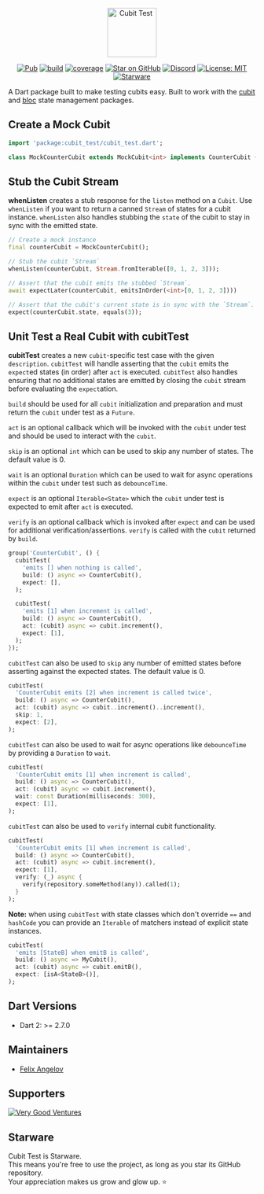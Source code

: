 <p align="center"><img src="https://raw.githubusercontent.com/felangel/cubit/master/assets/cubit_test_full.png" height="100" alt="Cubit Test"></p>

<p align="center">
<a href="https://pub.dev/packages/cubit_test"><img src="https://img.shields.io/pub/v/cubit_test.svg" alt="Pub"></a>
<a href="https://github.com/felangel/cubit/actions"><img src="https://github.com/felangel/cubit/workflows/build/badge.svg" alt="build"></a>
<a href="https://github.com/felangel/cubit/actions"><img src="https://raw.githubusercontent.com/felangel/cubit/master/packages/cubit_test/coverage_badge.svg" alt="coverage"></a>
<a href="https://github.com/felangel/cubit"><img src="https://img.shields.io/github/stars/felangel/cubit.svg?style=flat&logo=github&colorB=deeppink&label=stars" alt="Star on GitHub"></a>
<a href="https://discord.gg/Hc5KD3g"><img src="https://img.shields.io/discord/649708778631200778.svg?logo=discord&color=blue" alt="Discord"></a>
<a href="https://opensource.org/licenses/MIT"><img src="https://img.shields.io/badge/license-MIT-purple.svg" alt="License: MIT"></a>
<a href="https://github.com/zepfietje/starware"><img src="https://img.shields.io/badge/Starware-%E2%AD%90-black?labelColor=%23f9b00d" alt="Starware"></a>
</p>

A Dart package built to make testing cubits easy. Built to work with the [cubit](https://pub.dev/packages/cubit) and [bloc](https://pub.dev/packages/bloc) state management packages.

## Create a Mock Cubit

```dart
import 'package:cubit_test/cubit_test.dart';

class MockCounterCubit extends MockCubit<int> implements CounterCubit {}
```

## Stub the Cubit Stream

**whenListen** creates a stub response for the `listen` method on a `Cubit`. Use `whenListen` if you want to return a canned `Stream` of states for a cubit instance. `whenListen` also handles stubbing the `state` of the cubit to stay in sync with the emitted state.

```dart
// Create a mock instance
final counterCubit = MockCounterCubit();

// Stub the cubit `Stream`
whenListen(counterCubit, Stream.fromIterable([0, 1, 2, 3]));

// Assert that the cubit emits the stubbed `Stream`.
await expectLater(counterCubit, emitsInOrder(<int>[0, 1, 2, 3])))

// Assert that the cubit's current state is in sync with the `Stream`.
expect(counterCubit.state, equals(3));
```

## Unit Test a Real Cubit with cubitTest

**cubitTest** creates a new `cubit`-specific test case with the given `description`. `cubitTest` will handle asserting that the `cubit` emits the `expect`ed states (in order) after `act` is executed. `cubitTest` also handles ensuring that no additional states are emitted by closing the `cubit` stream before evaluating the `expect`ation.

`build` should be used for all `cubit` initialization and preparation and must return the `cubit` under test as a `Future`.

`act` is an optional callback which will be invoked with the `cubit` under test and should be used to interact with the `cubit`.

`skip` is an optional `int` which can be used to skip any number of states. The default value is 0.

`wait` is an optional `Duration` which can be used to wait for async operations within the `cubit` under test such as `debounceTime`.

`expect` is an optional `Iterable<State>` which the `cubit` under test is expected to emit after `act` is executed.

`verify` is an optional callback which is invoked after `expect` and can be used for additional verification/assertions. `verify` is called with the `cubit` returned by `build`.

```dart
group('CounterCubit', () {
  cubitTest(
    'emits [] when nothing is called',
    build: () async => CounterCubit(),
    expect: [],
  );

  cubitTest(
    'emits [1] when increment is called',
    build: () async => CounterCubit(),
    act: (cubit) async => cubit.increment(),
    expect: [1],
  );
});
```

`cubitTest` can also be used to `skip` any number of emitted states before asserting against the expected states. The default value is 0.

```dart
cubitTest(
  'CounterCubit emits [2] when increment is called twice',
  build: () async => CounterCubit(),
  act: (cubit) async => cubit..increment()..increment(),
  skip: 1,
  expect: [2],
);
```

`cubitTest` can also be used to wait for async operations like `debounceTime` by providing a `Duration` to `wait`.

```dart
cubitTest(
  'CounterCubit emits [1] when increment is called',
  build: () async => CounterCubit(),
  act: (cubit) async => cubit.increment(),
  wait: const Duration(milliseconds: 300),
  expect: [1],
);
```

`cubitTest` can also be used to `verify` internal cubit functionality.

```dart
cubitTest(
  'CounterCubit emits [1] when increment is called',
  build: () async => CounterCubit(),
  act: (cubit) async => cubit.increment(),
  expect: [1],
  verify: (_) async {
    verify(repository.someMethod(any)).called(1);
  }
);
```

**Note:** when using `cubitTest` with state classes which don't override `==` and `hashCode` you can provide an `Iterable` of matchers instead of explicit state instances.

```dart
cubitTest(
  'emits [StateB] when emitB is called',
  build: () async => MyCubit(),
  act: (cubit) async => cubit.emitB(),
  expect: [isA<StateB>()],
);
```

## Dart Versions

- Dart 2: >= 2.7.0

## Maintainers

- [Felix Angelov](https://github.com/felangel)

## Supporters

[![Very Good Ventures](https://raw.githubusercontent.com/felangel/cubit/master/assets/vgv_logo.png)](https://verygood.ventures)

## Starware

Cubit Test is Starware.  
This means you're free to use the project, as long as you star its GitHub repository.  
Your appreciation makes us grow and glow up. ⭐

